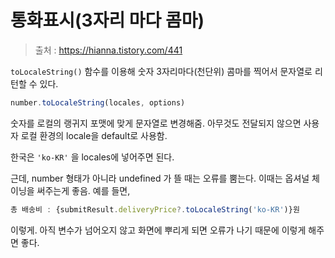 # 통화표시(3자리 마다 콤마)

> 출처 : https://hianna.tistory.com/441

`toLocaleString()` 함수를 이용해 숫자 3자리마다(천단위) 콤마를 찍어서 문자열로 리턴할 수 있다.

```js
number.toLocaleString(locales, options)
```

숫자를 로컬의 랭귀지 포맷에 맞게 문자열로 변경해줌. 아무것도 전달되지 않으면 사용자 로컬 환경의 locale을 default로 사용함.

한국은 `'ko-KR'` 을 locales에 넣어주면 된다.

근데, number 형태가 아니라 undefined 가 뜰 때는 오류를 뿜는다. 이때는 옵셔널 체이닝을 써주는게 좋음. 예를 들면,

```js
총 배송비 : {submitResult.deliveryPrice?.toLocaleString('ko-KR')}원
```

이렇게. 아직 변수가 넘어오지 않고 화면에 뿌리게 되면 오류가 나기 때문에 이렇게 해주면 좋다.